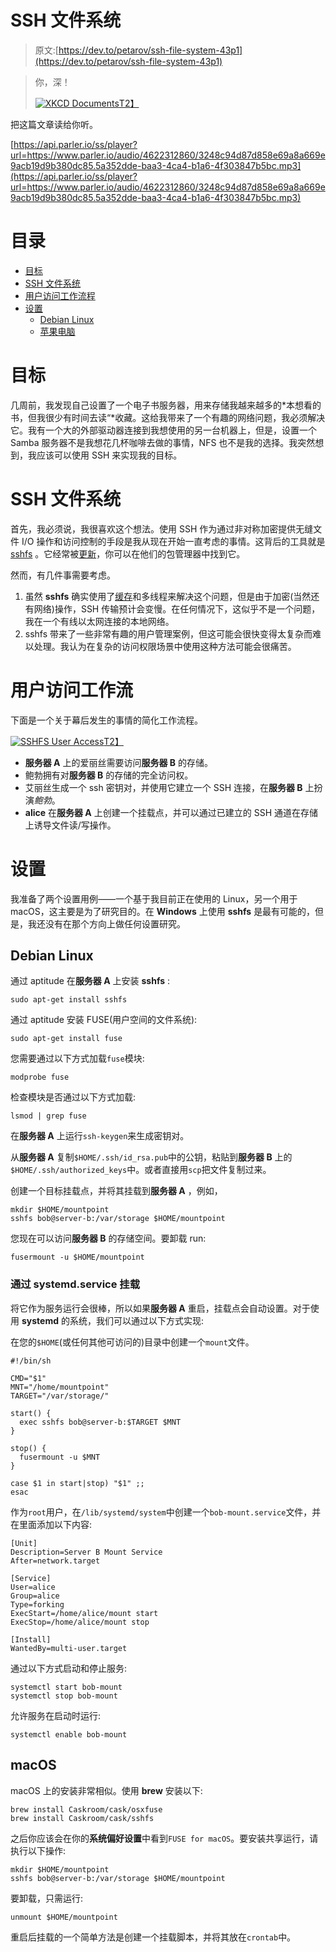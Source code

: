 # SSH 文件系统

> 原文:[https://dev.to/petarov/ssh-file-system-43p1](https://dev.to/petarov/ssh-file-system-43p1)

> 你，深！
> 
> [![XKCD Documents](../Images/fbf7a01fc5022ea2697ecfe944639e1c.png)T2】](https://xkcd.com/1360)

把这篇文章读给你听。

[https://api.parler.io/ss/player?url=https://www.parler.io/audio/4622312860/3248c94d87d858e69a8a669e9acb19d9b380dc85.5a352dde-baa3-4ca4-b1a6-4f303847b5bc.mp3](https://api.parler.io/ss/player?url=https://www.parler.io/audio/4622312860/3248c94d87d858e69a8a669e9acb19d9b380dc85.5a352dde-baa3-4ca4-b1a6-4f303847b5bc.mp3)

# [](#contents)目录

*   [目标](#goal)
*   [SSH 文件系统](#sshfs)
*   [用户访问工作流程](#user-access)
*   [设置](#setup)
    *   [Debian Linux](#setup-debian)
    *   [苹果电脑](#setup-macos)

# [](#goal)目标

几周前，我发现自己设置了一个电子书服务器，用来存储我越来越多的*本想看的书，但我很少有时间去读“*收藏。这给我带来了一个有趣的网络问题，我必须解决它。我有一个大的外部驱动器连接到我想使用的另一台机器上，但是，设置一个 Samba 服务器不是我想花几杯咖啡去做的事情，NFS 也不是我的选择。我突然想到，我应该可以使用 SSH 来实现我的目标。

# SSH 文件系统

首先，我必须说，我很喜欢这个想法。使用 SSH 作为通过非对称加密提供无缝文件 I/O 操作和访问控制的手段是我从现在开始一直考虑的事情。这背后的工具就是 [sshfs](https://github.com/libfuse/sshfs) 。它经常被[更新](https://github.com/libfuse/sshfs/blob/master/ChangeLog.rst)，你可以在他们的包管理器中找到它。

然而，有几件事需要考虑。

1.  虽然 **sshfs** 确实使用了[缓存](https://github.com/libfuse/sshfs/blob/master/cache.c)和多线程来解决这个问题，但是由于加密(当然还有网络)操作，SSH 传输预计会变慢。在任何情况下，这似乎不是一个问题，我在一个有线以太网连接的本地网络。
2.  sshfs 带来了一些非常有趣的用户管理案例，但这可能会很快变得太复杂而难以处理。我认为在复杂的访问权限场景中使用这种方法可能会很痛苦。

# [](#user-access-workflow)用户访问工作流

下面是一个关于幕后发生的事情的简化工作流程。

[![SSHFS User Access](../Images/91d931c8abd8d64e8cb6f85d134261c2.png)T2】](http://i.imgur.com/7YPQPBA.png)

*   **服务器 A** 上的爱丽丝需要访问**服务器 B** 的存储。
*   鲍勃拥有对**服务器 B** 的存储的完全访问权。
*   艾丽丝生成一个 ssh 密钥对，并使用它建立一个 SSH 连接，在**服务器 B** 上扮演*鲍勃*。
*   **alice** 在**服务器 A** 上创建一个挂载点，并可以通过已建立的 SSH 通道在存储上诱导文件读/写操作。

# [](#setup)设置

我准备了两个设置用例——一个基于我目前正在使用的 Linux，另一个用于 macOS，这主要是为了研究目的。在 **Windows** 上使用 **sshfs** 是最有可能的，但是，我还没有在那个方向上做任何设置研究。

## [](#debian-linux)Debian Linux

通过 aptitude 在**服务器 A** 上安装 **sshfs** :

```
sudo apt-get install sshfs 
```

通过 aptitude 安装 FUSE(用户空间的文件系统):

```
sudo apt-get install fuse 
```

您需要通过以下方式加载`fuse`模块:

```
modprobe fuse 
```

检查模块是否通过以下方式加载:

```
lsmod | grep fuse 
```

在**服务器 A** 上运行`ssh-keygen`来生成密钥对。

从**服务器 A** 复制`$HOME/.ssh/id_rsa.pub`中的公钥，粘贴到**服务器 B** 上的`$HOME/.ssh/authorized_keys`中。或者直接用`scp`把文件复制过来。

创建一个目标挂载点，并将其挂载到**服务器 A** ，例如，

```
mkdir $HOME/mountpoint
sshfs bob@server-b:/var/storage $HOME/mountpoint 
```

您现在可以访问**服务器 B** 的存储空间。要卸载 run:

```
fusermount -u $HOME/mountpoint 
```

### [](#mount-via-systemdservice)通过 systemd.service 挂载

将它作为服务运行会很棒，所以如果**服务器 A** 重启，挂载点会自动设置。对于使用 **systemd** 的系统，我们可以通过以下方式实现:

在您的`$HOME`(或任何其他可访问的)目录中创建一个`mount`文件。

```
#!/bin/sh

CMD="$1"
MNT="/home/mountpoint"
TARGET="/var/storage/"

start() {
  exec sshfs bob@server-b:$TARGET $MNT
}

stop() {
  fusermount -u $MNT
}

case $1 in start|stop) "$1" ;;
esac 
```

作为`root`用户，在`/lib/systemd/system`中创建一个`bob-mount.service`文件，并在里面添加以下内容:

```
[Unit]
Description=Server B Mount Service
After=network.target

[Service]
User=alice
Group=alice
Type=forking
ExecStart=/home/alice/mount start
ExecStop=/home/alice/mount stop

[Install]
WantedBy=multi-user.target 
```

通过以下方式启动和停止服务:

```
systemctl start bob-mount
systemctl stop bob-mount 
```

允许服务在启动时运行:

```
systemctl enable bob-mount 
```

## [](#macos)macOS

macOS 上的安装非常相似。使用 **brew** 安装以下:

```
brew install Caskroom/cask/osxfuse
brew install Caskroom/cask/sshfs 
```

之后你应该会在你的**系统偏好设置**中看到`FUSE for macOS`。要安装共享运行，请执行以下操作:

```
mkdir $HOME/mountpoint
sshfs bob@server-b:/var/storage $HOME/mountpoint 
```

要卸载，只需运行:

```
unmount $HOME/mountpoint 
```

重启后挂载的一个简单方法是创建一个挂载脚本，并将其放在`crontab`中。